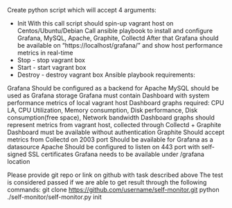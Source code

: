 Create python script which will accept 4 arguments:
- Init
    With this call script should spin-up vagrant host on Centos/Ubuntu/Debian
    Call ansible playbook to install and configure Grafana, MySQL, Apache, Graphite, Collectd
    After that Grafana should be available on “https://localhost/grafana/” and show host performance metrics in real-time
- Stop - stop vagrant box
- Start - start vagrant box
- Destroy - destroy vagrant box Ansible playbook requirements:

Grafana
    Should be configured as a backend for Apache
    MySQL should be used as Grafana storage
    Grafana must contain Dashboard with system performance metrics of local vagrant host
    Dashboard graphs required: CPU LA, CPU Utilization, Memory consumption, Disk performance, Disk consumption(free space), Network bandwidth
    Dashboard graphs should represent metrics from vagrant host, collected through Collectd + Graphite
    Dashboard must be available without authentication
Graphite
    Should accept metrics from Collectd on 2003 port
    Should be available for Grafana as a datasource
Apache
    Should be configured to listen on 443 port with self-signed SSL certificates
    Grafana needs to be available under /grafana location

Please provide git repo or link on github with task described above
The test is considered passed if we are able to get result through the following commands:
git clone https://github.com/username/self-monitor.git
python ./self-monitor/self-monitor.py init
